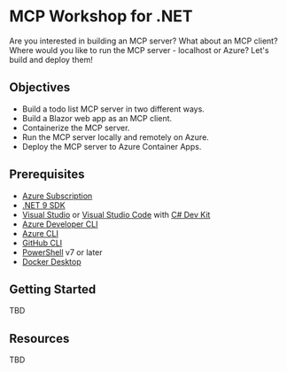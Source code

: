 # MCP Workshop for .NET

Are you interested in building an MCP server? What about an MCP client? Where would you like to run the MCP server - localhost or Azure? Let's build and deploy them!

## Objectives

- Build a todo list MCP server in two different ways.
- Build a Blazor web app as an MCP client.
- Containerize the MCP server.
- Run the MCP server locally and remotely on Azure.
- Deploy the MCP server to Azure Container Apps.

## Prerequisites

- [Azure Subscription](https://azure.microsoft.com/free)
- [.NET 9 SDK](https://dotnet.microsoft.com/download/dotnet/9.0)
- [Visual Studio](https://visualstudio.microsoft.com/vs) or [Visual Studio Code](https://code.visualstudio.com) with [C# Dev Kit](https://marketplace.visualstudio.com/items?itemName=ms-dotnettools.csdevkit)
- [Azure Developer CLI](https://learn.microsoft.com/azure/developer/azure-developer-cli/overview)
- [Azure CLI](https://learn.microsoft.com/cli/azure/what-is-azure-cli)
- [GitHub CLI](https://docs.github.com/github-cli/github-cli/about-github-cli)
- [PowerShell](https://learn.microsoft.com/powershell/scripting/overview) v7 or later
- [Docker Desktop](https://docs.docker.com/desktop/)

## Getting Started

TBD

## Resources

TBD
